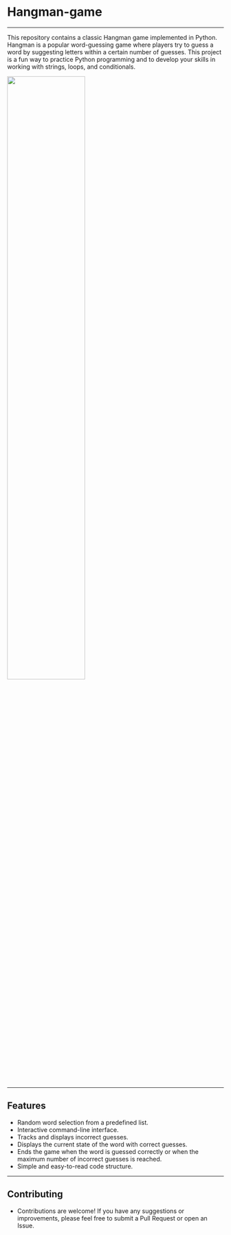 # Hangman-game
---
This repository contains a classic Hangman game implemented in Python. Hangman is a popular word-guessing game where players try to guess a word by suggesting letters within a certain number of guesses. This project is a fun way to practice Python programming and to develop your skills in working with strings, loops, and conditionals.

<img src="https://store-images.s-microsoft.com/image/apps.4774.14056720720953127.a440aa22-435e-4805-9502-0738bbf0e5e6.83fa9928-8b8d-4fdd-b70e-e3fe345cae1b?mode=scale&q=90&h=1080&w=1920" width="60%" height="60%">

---
## Features
*  Random word selection from a predefined list.
*  Interactive command-line interface.
*  Tracks and displays incorrect guesses.
*  Displays the current state of the word with correct guesses.
*  Ends the game when the word is guessed correctly or when the maximum number of incorrect guesses is reached.
*  Simple and easy-to-read code structure.
---
## Contributing
*  Contributions are welcome! If you have any suggestions or improvements, please feel free to submit a Pull Request or open an Issue.

